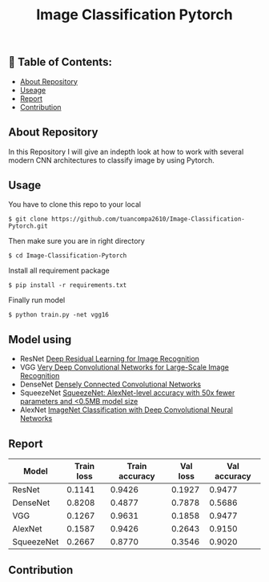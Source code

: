 <h1 align="center"> Image Classification Pytorch  </h1>

<br>

## 📃 Table of Contents:
  - [About Repository](#-about-repository)
  - [Useage](#-useage)
  - [Report](#-report)
  - [Contribution](#-contribution)
  
## About Repository
In this Repository I will give an indepth look at how to work with several modern CNN architectures to classify image by using Pytorch.
## Usage
You have to clone this repo to your local

`$ git clone https://github.com/tuancompa2610/Image-Classification-Pytorch.git`

Then make sure you are in right directory

`$ cd Image-Classification-Pytorch`

Install all requirement package

`$ pip install -r requirements.txt`

Finally run model

`$ python train.py -net vgg16`

## Model using
* ResNet [Deep Residual Learning for Image Recognition](https://arxiv.org/abs/1512.03385)
* VGG [Very Deep Convolutional Networks for Large-Scale Image Recognition](https://arxiv.org/abs/1409.1556)
* DenseNet [Densely Connected Convolutional Networks](https://arxiv.org/abs/1608.06993)
* SqueezeNet [SqueezeNet: AlexNet-level accuracy with 50x fewer parameters and <0.5MB model size](https://arxiv.org/abs/1602.07360)
* AlexNet [ImageNet Classification with Deep Convolutional Neural Networks](https://proceedings.neurips.cc/paper/2012/file/c399862d3b9d6b76c8436e924a68c45b-Paper.pdf)

## Report

| Model | Train loss | Train accuracy | Val loss | Val accuracy |
| ----- | ---------- | -------------- | -------- | ------------ |
| ResNet | 0.1141 | 0.9426 | 0.1927 | 0.9477|
| DenseNet | 0.8208 | 0.4877 | 0.7878 | 0.5686
| VGG | 0.1267 | 0.9631 | 0.1858 | 0.9477 |
| AlexNet | 0.1587 | 0.9426 | 0.2643 | 0.9150 |
| SqueezeNet | 0.2667 | 0.8770 | 0.3546 | 0.9020 |

## Contribution

